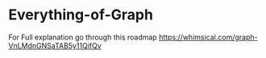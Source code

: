 # Everything-of-Graph

For Full explanation go through this roadmap
https://whimsical.com/graph-VnLMdnGNSaTAB5y11QifQv
